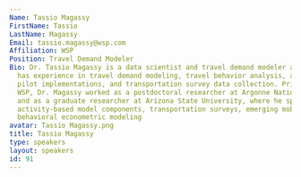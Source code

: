 ```yaml
---
Name: Tassio Magassy
FirstName: Tassio
LastName: Magassy
Email: tassio.magassy@wsp.com
Affiliation: WSP
Position: Travel Demand Modeler
Bio: Dr. Tassio Magassy is a data scientist and travel demand modeler at WSP. Tassio
  has experience in travel demand modeling, travel behavior analysis, autonomous vehicle
  pilot implementations, and transportation survey data collection. Prior to joining
  WSP, Dr. Magassy worked as a postdoctoral researcher at Argonne National Laboratory
  and as a graduate researcher at Arizona State University, where he specialized in
  activity-based model components, transportation surveys, emerging mobility, and
  behavioral econometric modeling
avatar: Tassio Magassy.png
title: Tassio Magassy
type: speakers
layout: speakers
id: 91
---
```

